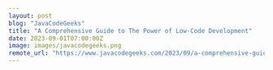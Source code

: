 ```yaml
---
layout: post
blog: "JavaCodeGeeks"
title: "A Comprehensive Guide to The Power of Low-Code Development"
date: 2023-09-01T07:00:00Z
image: images/javacodegeeks.png
remote_url: "https://www.javacodegeeks.com/2023/09/a-comprehensive-guide-to-the-power-of-low-code-development.html"
---
```

